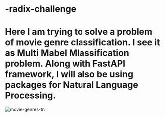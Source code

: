 # -radix-challenge
# Here I am trying to solve a problem of movie genre classification. I see it as Multi Mabel Mlassification problem. Along with FastAPI framework, I will also be using packages for Natural Language Processing.

![movie-genres-tn](https://github.com/IshaanVijayPuniya/-radix-challenge/assets/85081353/ef63c0d3-24ff-4060-90c6-644863ab81d2)
